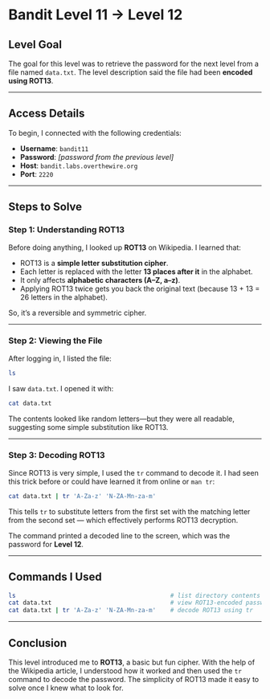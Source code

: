 # Bandit Level 11 → Level 12

## Level Goal

The goal for this level was to retrieve the password for the next level from a file named `data.txt`. The level description said the file had been **encoded using ROT13**.

---

## Access Details

To begin, I connected with the following credentials:

- **Username**: `bandit11`  
- **Password**: *[password from the previous level]*  
- **Host**: `bandit.labs.overthewire.org`  
- **Port**: `2220`

---

## Steps to Solve

### Step 1: Understanding ROT13

Before doing anything, I looked up **ROT13** on Wikipedia. I learned that:

- ROT13 is a **simple letter substitution cipher**.
- Each letter is replaced with the letter **13 places after it** in the alphabet.
- It only affects **alphabetic characters (A–Z, a–z)**.
- Applying ROT13 twice gets you back the original text (because 13 + 13 = 26 letters in the alphabet).

So, it’s a reversible and symmetric cipher.

---

### Step 2: Viewing the File

After logging in, I listed the file:

```bash
ls
```

I saw `data.txt`. I opened it with:

```bash
cat data.txt
```

The contents looked like random letters—but they were all readable, suggesting some simple substitution like ROT13.

---

### Step 3: Decoding ROT13

Since ROT13 is very simple, I used the `tr` command to decode it. I had seen this trick before or could have learned it from online or `man tr`:

```bash
cat data.txt | tr 'A-Za-z' 'N-ZA-Mn-za-m'
```

This tells `tr` to substitute letters from the first set with the matching letter from the second set — which effectively performs ROT13 decryption.

The command printed a decoded line to the screen, which was the password for **Level 12**.

---

## Commands I Used

```bash
ls                                           # list directory contents
cat data.txt                                 # view ROT13-encoded password
cat data.txt | tr 'A-Za-z' 'N-ZA-Mn-za-m'    # decode ROT13 using tr
```

---

## Conclusion

This level introduced me to **ROT13**, a basic but fun cipher. With the help of the Wikipedia article, I understood how it worked and then used the `tr` command to decode the password. The simplicity of ROT13 made it easy to solve once I knew what to look for.

